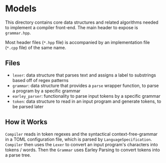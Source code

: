 # Models
This directory contains core data structures and related algorithms needed to implement a compiler front-end. The main header to expose is `grammar.hpp`.

Most header files (`*.hpp` file) is accompanied by an implementation file (`*.cpp` file) of the same name.

## Files
- `lexer`: data structure that parses text and assigns a label to substrings based off of regex patterns
- `grammar`: data structure that provides a `parse` wrapper function, to parse a program by a specific grammar
- `earley_parser`: functionality to parse input tokens by a specific grammar
- `token`: data structure to read in an input program and generate tokens, to be parsed later

## How it Works
`Compiler` reads in token regexes and the syntactical context-free-grammar in a TOML configuration file, which is parsed by `LanguageSpecification`. `Compiler` then uses the `Lexer` to convert an input program's characters into tokens / words. Then the `Grammar` uses Earley Parsing to convert tokens into a parse tree.
